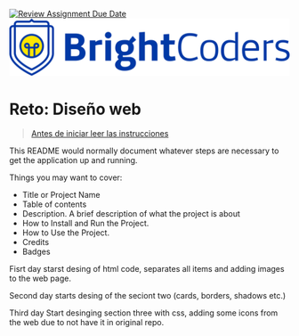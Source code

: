 [![Review Assignment Due Date](https://classroom.github.com/assets/deadline-readme-button-24ddc0f5d75046c5622901739e7c5dd533143b0c8e959d652212380cedb1ea36.svg)](https://classroom.github.com/a/DAmXqQbf)
![BrightCoders Logo](img/logo.png)

# Reto: Diseño web

> [Antes de iniciar leer las instrucciones](./instructions.md)

This README would normally document whatever steps are necessary to get the application up and running.

Things you may want to cover:

- Title or Project Name
- Table of contents
- Description. A brief description of what the project is about
- How to Install and Run the Project.
- How to Use the Project.
- Credits
- Badges

Fisrt day starst desing of html code, separates all items and adding images to the web page.

Second day starts desing of the seciont two (cards, borders, shadows etc.) 

Third day Start desinging section three with css, adding some icons from the web due to not have it in original repo.